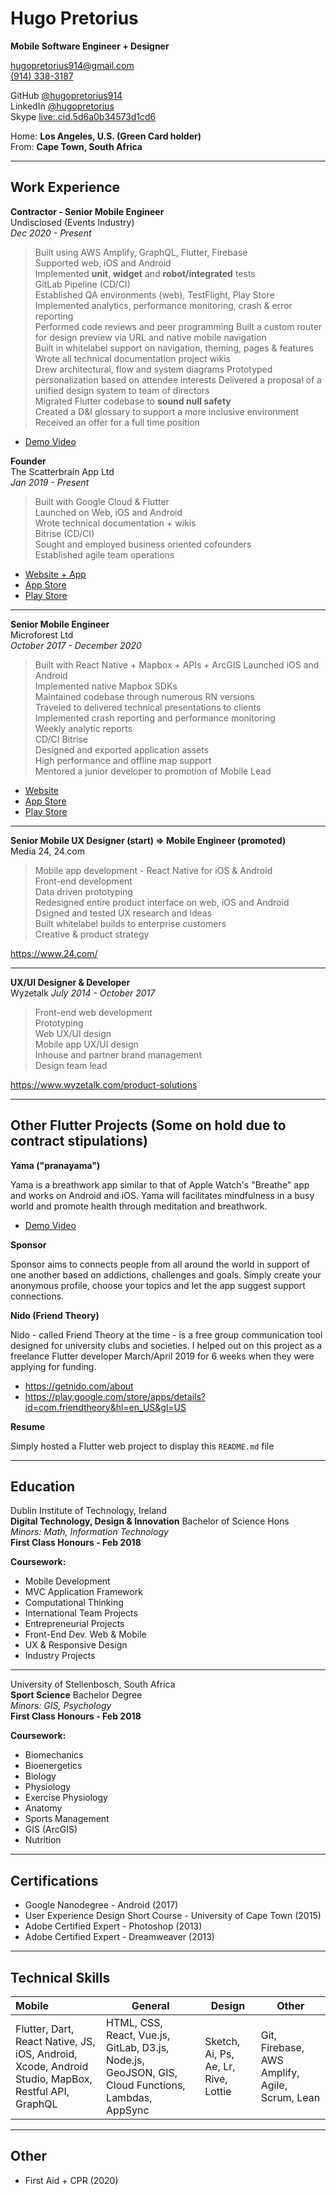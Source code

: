 # Hugo Pretorius
**Mobile Software Engineer + Designer**

[hugopretorius914@gmail.com](mailto:hugopretorius914@gmail.com)  
[\(914\) 338-3187](1-914-338-3187)

GitHub [@hugopretorius914](https://github.com/hugopretorius914)  
LinkedIn [@hugopretorius](https://linkedin.com/in/hugopretorius)  
Skype [live:.cid.5d6a0b34573d1cd6](live:.cid.5d6a0b34573d1cd6)

Home: **Los Angeles, U.S. (Green Card holder)**   
From: **Cape Town, South Africa**   

---

## Work Experience

**Contractor - Senior Mobile Engineer**   
Undisclosed (Events Industry)  
_Dec 2020 - Present_   

> Built using AWS Amplify, GraphQL, Flutter, Firebase     
> Supported web, iOS and Android  
> Implemented **unit**, **widget** and **robot/integrated** tests       
> GitLab Pipeline (CD/CI)   
> Established QA environments (web), TestFlight, Play Store 
> Implemented analytics, performance monitoring, crash & error reporting        
> Performed code reviews and peer programming
> Built a custom router for design preview via URL and native mobile navigation    
> Built in whitelabel support on navigation, theming, pages & features     
> Wrote all technical documentation project wikis      
> Drew architectural, flow and system diagrams 
> Prototyped personalization based on attendee interests
> Delivered a proposal of a unified design system to team of directors    
> Migrated Flutter codebase to **sound null safety**  
> Created a D&I glossary to support a more inclusive environment
> Received an offer for a full time position 

- [Demo Video](https://drive.google.com/open?id=13ok6z4YR_F-ucnv51t4pouC0b_NG4GN5)

**Founder**   
The Scatterbrain App Ltd  
_Jan 2019 - Present_   

> Built with Google Cloud & Flutter     
> Launched on Web, iOS and Android       
> Wrote technical documentation + wikis     
> Bitrise (CD/CI)   
> Sought and employed business oriented cofounders      
> Established agile team operations     

- [Website + App](https://thescatterbrain.app)
- [App Store](https://apps.apple.com/us/app/scatterbrain-lists-tasks/id1516793066)
- [Play Store](https://play.google.com/store/apps/details?id=app.thescatterbrain)

---

**Senior Mobile Engineer**  
Microforest Ltd   
_October 2017 - December 2020_  

> Built with React Native + Mapbox + APIs + ArcGIS
> Launched iOS and Android             
> Implemented native Mapbox SDKs        
> Maintained codebase through numerous RN versions        
> Traveled to delivered technical presentations to clients      
> Implemented crash reporting and performance monitoring    
> Weekly analytic reports   
> CD/CI Bitrise     
> Designed and exported application assets      
> High performance and offline map support      
> Mentored a junior developer to promotion of Mobile Lead   

- [Website](https://microforest.co.za/)
- [App Store](https://apps.apple.com/us/app/microforest/id1460352694)
- [Play Store](https://play.google.com/store/apps/details?id=com.microforest&hl=en_US&gl=US)

---

**Senior Mobile UX Designer (start) => Mobile Engineer (promoted)**  
Media 24, 24.com  

> Mobile app development - React Native for iOS & Android  
> Front-end development     
> Data driven prototyping   
> Redesigned entire product interface on web, iOS and Android   
> Dsigned and tested UX research and ideas  
> Built whitelabel builds to enterprise customers  
> Creative & product strategy   

https://www.24.com/   

---

**UX/UI Designer & Developer**  
Wyzetalk
_July 2014 - October 2017_  

> Front-end web development     
> Prototyping   
> Web UX/UI design  
> Mobile app UX/UI design   
> Inhouse and partner brand management       
> Design team lead

https://www.wyzetalk.com/product-solutions

---

## Other Flutter Projects (Some on hold due to contract stipulations)

**Yama ("pranayama")**

Yama is a breathwork app similar to that of Apple Watch's "Breathe" app and works on Android and iOS. Yama will facilitates mindfulness in a busy world and promote health through meditation and breathwork. 

- [Demo Video](https://drive.google.com/file/d/1bxNzepGOFQ7HASFJplGkEIJnclvZgBvg/view?usp=sharing)  

**Sponsor**  

Sponsor aims to connects people from all around the world in support of one another based on addictions, challenges and goals. Simply create your anonymous profile, choose your topics and let the app suggest support connections.

**Nido (Friend Theory)**

Nido - called Friend Theory at the time - is a free group communication tool designed for university clubs and societies. I helped out on this project as a freelance Flutter developer March/April 2019 for 6 weeks when they were applying for funding. 

- https://getnido.com/about   
- https://play.google.com/store/apps/details?id=com.friendtheory&hl=en_US&gl=US

**Resume**

Simply hosted a Flutter web project to display this `README.md` file

--- 

## Education

Dublin Institute of Technology, Ireland     
**Digital Technology, Design & Innovation** Bachelor of Science Hons    
_Minors: Math, Information Technology_      
**First Class Honours - Feb 2018**      

**Coursework:**
* Mobile Development
* MVC Application Framework
* Computational Thinking
* International Team Projects
* Entrepreneurial Projects
* Front-End Dev. Web & Mobile
* UX & Responsive Design
* Industry Projects

---

University of Stellenbosch, South Africa    
**Sport Science** Bachelor Degree   
_Minors: GIS, Psychology_   
**First Class Honours - Feb 2018**      

**Coursework:**     
* Biomechanics
* Bioenergetics
* Biology
* Physiology
* Exercise Physiology
* Anatomy
* Sports Management
* GIS (ArcGIS)
* Nutrition

---

## Certifications   
- Google Nanodegree - Android (2017)    
- User Experience Design Short Course - University of Cape Town (2015)  
- Adobe Certified Expert - Photoshop (2013)     
- Adobe Certified Expert - Dreamweaver (2013)   

---

## Technical Skills

| Mobile                                | General                                | Design                     | Other                                    |
| :------------------------------------- | ---------------------------------------- | ----------------------------- | ---------------------------------------- |
| Flutter, Dart, React Native, JS, iOS, Android, Xcode, Android Studio, MapBox, Restful API, GraphQL | HTML, CSS, React, Vue.js, GitLab, D3.js, Node.js, GeoJSON, GIS, Cloud Functions, Lambdas, AppSync | Sketch, Ai, Ps, Ae, Lr, Rive, Lottie | Git, Firebase, AWS Amplify, Agile, Scrum, Lean |

---

## Other

- First Aid + CPR (2020)
